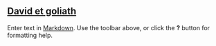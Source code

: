 ## [David et goliath](/fichiers/oeuvres/2016-jeanron-david-et-goliath.jpg)

Enter text in [Markdown](http://daringfireball.net/projects/markdown/). Use the toolbar above, or click the **?** button for formatting help.
